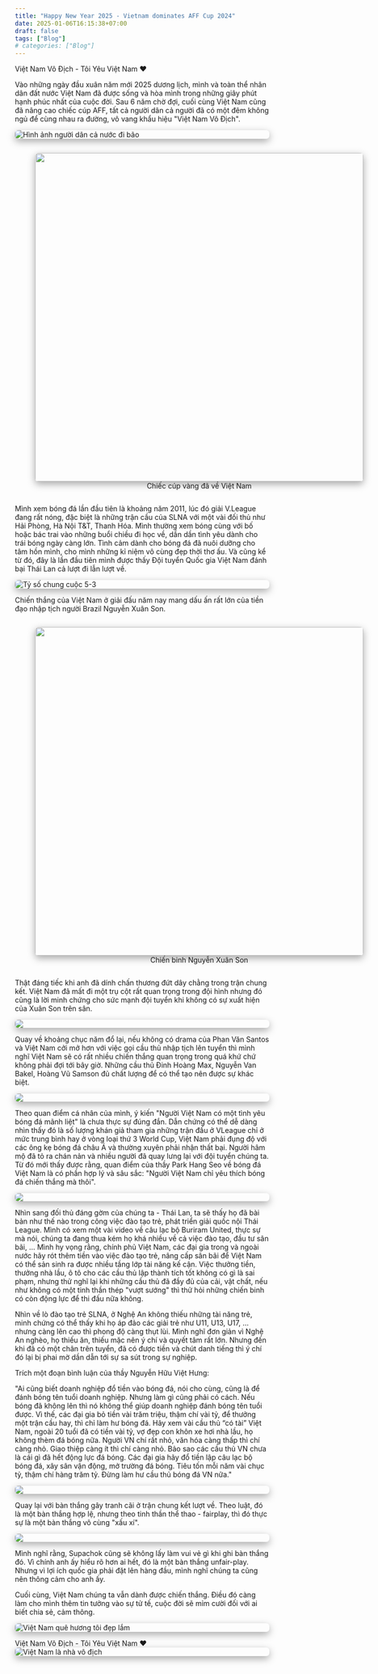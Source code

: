 ```yaml
---
title: "Happy New Year 2025 - Vietnam dominates AFF Cup 2024"
date: 2025-01-06T16:15:38+07:00
draft: false
tags: ["Blog"]
# categories: ["Blog"]
---
```


Việt Nam Vô Địch - Tôi Yêu Việt Nam :heart:

<!--more-->
<style>
img {
    box-shadow: rgba(0, 0, 0, 0.35) 0px 5px 15px;
    border-radius: 6px;
    display: block; 
    margin-left: auto; 
    margin-right: auto;
}
</style>

Vào những ngày đầu xuân năm mới 2025 dương lịch, mình và toàn thể nhân dân đất nước Việt Nam đã được sống và hòa mình trong những giây phút hạnh phúc nhất của cuộc đời. Sau 6 năm chờ đợi, cuối cùng Việt Nam cũng đã nâng cao chiếc cúp AFF, tất cả người dân cả người đã có một đêm không ngủ để cùng nhau ra đường, vô vang khẩu hiệu "Việt Nam Vô Địch".  

![](./1.jpg "Hình ảnh người dân cả nước đi bão")

<!-- <img src="./1.jpg" style="display: block; margin-left: auto; margin-right: auto;"> -->

<div style="text-align: center;">
    <figure style="display: inline-block; text-align: center;">
        <img src="./2.jpg" style="height: 5 rem; width: 650px; max-width: 100%;" alt="">
        <figcaption>Chiếc cúp vàng đã về Việt Nam</figcaption>
    </figure>
</div>


<!-- <img src="./2.jpg" style="display: block; margin-left: auto; margin-right: auto;"> -->

Mình xem bóng đá lần đầu tiên là khoảng năm 2011, lúc đó giải V.League đang rất nóng, đặc biệt là những trận cầu của SLNA với một vài đối thủ như Hải Phòng, Hà Nội T&T, Thanh Hóa. Mình thường xem bóng cùng với bố hoặc bác trai vào những buổi chiều đi học về, dần dần tình yêu dành cho trái bóng ngày càng lớn. Tình cảm dành cho bóng đá đã nuôi dưỡng cho tâm hồn mình, cho mình những kỉ niệm vô cùng đẹp thời thơ ấu. 
Và cũng kể từ đó, đây là lần đầu tiên mình được thấy Đội tuyển Quốc gia Việt Nam đánh bại Thái Lan cả lượt đi lẫn lượt về. 

![](./4.jpg "Tỷ số chung cuộc 5-3")

<!-- <img src="./4.jpg" style="display: block; margin-left: auto; margin-right: auto;"> -->

Chiến thắng của Việt Nam ở giải đấu năm nay mang dấu ấn rất lớn của tiền đạo nhập tịch người Brazil Nguyễn Xuân Son. 

<div style="text-align: center;">
    <figure style="display: inline-block; text-align: center;">
        <img src="./5.jpg" style="height: 5 rem; width: 650px; max-width: 100%;" alt="">
        <figcaption>Chiến binh Nguyễn Xuân Son</figcaption>
    </figure>
</div>

<!-- <img src="./5.jpg" style="display: block; margin-left: auto; margin-right: auto;"> -->

Thật đáng tiếc khi anh đã dính chấn thương đứt dây chằng trong trận chung kết. Việt Nam đã mất đi một trụ cột rất quan trọng trong đội hình nhưng đó cũng là lời minh chứng cho sức mạnh đội tuyển khi không có sự xuất hiện của Xuân Son trên sân. 

<img src="./14.jpg" style="display: block; margin-left: auto; margin-right: auto;">

Quay về khoảng chục năm đổ lại, nếu không có drama của Phan Văn Santos và Việt Nam cởi mở hơn với việc gọi cầu thủ nhập tịch lên tuyển thì mình nghĩ Việt Nam sẽ có rất nhiều chiến thắng quan trọng trong quá khứ chứ không phải đợi tới bây giờ. Những cầu thủ Đinh Hoàng Max, Nguyễn Van Bakel, Hoàng Vũ Samson đủ chất lượng để có thể tạo nên được sự khác biệt. 

<img src="./7.jpg" style="display: block; margin-left: auto; margin-right: auto;">

Theo quan điểm cá nhân của mình, ý kiến "Người Việt Nam có một tình yêu bóng đá mãnh liệt" là chưa thực sự đúng đắn. Dẫn chứng có thể dễ dàng nhìn thấy đó là số lượng khán giả tham gia những trận đấu ở VLeague chỉ ở mức trung bình hay ở vòng loại thứ 3 World Cup, Việt Nam phải đụng độ với các ông kẹ bóng đá châu Á và thường xuyên phải nhận thất bại. Người hâm mộ đã tỏ ra chán nản và nhiều người đã quay lưng lại với đội tuyển chúng ta. Từ đó mới thấy được rằng, quan điểm của thầy Park Hang Seo về bóng đá Việt Nam là có phần hợp lý và sâu sắc: "Người Việt Nam chỉ yêu thích bóng đá chiến thắng mà thôi".  

<!-- <img src="./8.jpg" style="display: block; margin-left: auto; margin-right: auto;"> -->

<img src="./9.jpg" style="display: block; margin-left: auto; margin-right: auto;">

Nhìn sang đối thủ đáng gờm của chúng ta - Thái Lan, ta sẽ thấy họ đã bài bản như thế nào trong công việc đào tạo trẻ, phát triển giải quốc nội Thái League. Mình có xem một vài video về câu lạc bộ Buriram United, thực sự mà nói, chúng ta đang thua kém họ khá nhiều về cả việc đào tạo, đầu tư sân bãi, ... Mình hy vọng rằng, chính phủ Việt Nam, các đại gia trong và ngoài nước hãy rót thêm tiền vào việc đào tạo trẻ, nâng cấp sân bãi để Việt Nam có thể sản sinh ra được nhiều tầng lớp tài năng kế cận. Việc thưởng tiền, thưởng nhà lầu, ô tô cho các cầu thủ lập thành tích tốt không có gì là sai phạm, nhưng thử nghĩ lại khi những cầu thủ đã đầy đủ của cải, vật chất, nếu như không có một tinh thần thép "vượt sướng" thì thử hỏi những chiến binh có còn động lực để thi đấu nữa không. 

Nhìn về lò đào tạo trẻ SLNA, ở Nghệ An không thiếu những tài năng trẻ, minh chứng có thể thấy khi họ áp đảo các giải trẻ như U11, U13, U17, ... nhưng càng lên cao thì phong độ càng thụt lùi. Mình nghĩ đơn giản vì Nghệ An nghèo, họ thiếu ăn, thiếu mặc nên ý chí và quyết tâm rất lớn. Nhưng đến khi đã có một chân trên tuyển, đã có được tiền và chút danh tiếng thì ý chí đó lại bị phai mờ dần dẫn tới sự sa sút trong sự nghiệp. 

Trích một đoạn bình luận của thầy Nguyễn Hữu Việt Hưng: 

"Ai cũng biết doanh nghiệp đổ tiền vào bóng đá, nói cho cùng, cũng là để đánh bóng tên tuổi doanh nghiệp. Nhưng làm gì cũng phải có cách. Nếu bóng đã không lên thì nó không thể giúp doanh nghiệp đánh bóng tên tuổi được. Vì thế, các đại gia bỏ tiền vài trăm triệu, thậm chí vài tỷ, để thưởng một trận cầu hay, thì chỉ làm hư bóng đá. Hãy xem vài cầu thủ “có tài” Việt Nam, ngoài 20 tuổi đã có tiền vài tỷ, vợ đẹp con khôn xe hơi nhà lầu, họ không thèm đá bóng nữa. Người VN chí rất nhỏ, văn hóa càng thấp thì chí càng nhỏ. Giao thiệp càng ít thì chí càng nhỏ. Bảo sao các cầu thủ VN chưa là cái gì đã hết động lực đá bóng.
Các đại gia hãy đổ tiền lập câu lạc bộ bóng đá, xây sân vận động, mở trường đá bóng. Tiêu tốn mỗi năm vài chục tỷ, thậm chí hàng trăm tỷ. Đừng làm hư cầu thủ bóng đá VN nữa."

<img src="./11.jpg" style="display: block; margin-left: auto; margin-right: auto;">

Quay lại với bàn thắng gây tranh cãi ở trận chung kết lượt về. Theo luật, đó là một bàn thắng hợp lệ, nhưng theo tinh thần thể thao - fairplay, thì đó thực sự là một bàn thắng vô cùng "xấu xí". 

<img src="./12.jpg" style="display: block; margin-left: auto; margin-right: auto;">

Mình nghĩ rằng, Supachok cũng sẽ không lấy làm vui vẻ gì khi ghi bàn thắng đó. Vì chính anh ấy hiểu rõ hơn ai hết, đó là một bàn thắng unfair-play. Nhưng vì lợi ích quốc gia phải đặt lên hàng đầu, mình nghĩ chúng ta cũng nên thông cảm cho anh ấy. 

Cuối cùng, Việt Nam chúng ta vẫn dành được chiến thắng. Điều đó càng làm cho mình thêm tin tưởng vào sự tử tế, cuộc đời sẽ mỉm cười đối với ai biết chia sẻ, cảm thông. 

![](./13.jpg "Việt Nam quê hương tôi đẹp lắm")
<!-- <img src="./13.jpg" style="display: block; margin-left: auto; margin-right: auto;"> -->

Việt Nam Vô Địch - Tôi Yêu Việt Nam :heart:
![](./3.jpg "Việt Nam là nhà vô địch")
<!-- <img src="./3.jpg" style="display: block; margin-left: auto; margin-right: auto;"> -->

<!-- <img src="./10.jpg" style="display: block; margin-left: auto; margin-right: auto;"> -->
<!-- <img src="./6.jpg" style="display: block; margin-left: auto; margin-right: auto;"> -->